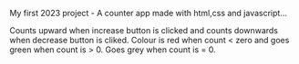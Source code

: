 My first 2023 project - A counter app made with html,css and javascript...

Counts upward when increase button is clicked and counts downwards when decrease button is cliked. 
Colour is red when count < zero and goes green when count is > 0.
Goes grey when count is = 0.

